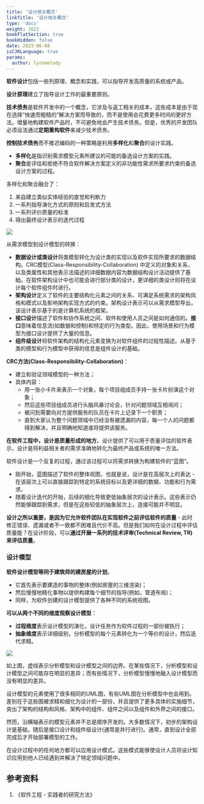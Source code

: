 ```yaml
---
title: '设计相关概念'
linkTitle: '设计相关概念'
type: 'docs'
weight: 1622
bookFlatSection: true
bookHidden: false
date: 2023-06-08
isCJKLanguage: true
params:
  author: lyremelody
---
```


**软件设计**包括一些列原理、概念和实践，可以指导开发高质量的系统或产品。

**设计原理**建立了指导设计工作的最重要原则。

**技术债务**是软件开发中的一个概念，它涉及与返工相关的成本，这些成本是由于现在选择“快速而粗糙的”解决方案而导致的，而不是使用会花费更多时间的更好方法。增量地构建软件产品时，不可避免地会产生技术债务。但是，优秀的开发团队必须设法通过**定期重构软件**来减少技术债务。

**控制技术债务**而不推迟编码的一种策略是利用**多样化**和**聚合**的设计实践。
* **多样化**是指识别需求模型元素所建议的可能的备选设计方案的实践。
* **聚合**是评估和拒绝不符合软件解决方案定义的非功能性需求所要求约束的备选设计方案的过程。

多样化和聚合融合了：
1. 来自建立类似实体经验的直觉和判断力
2. 一系列指导演化方式的原则和启发式方法
3. 一系列评价质量的标准
4. 得出最终设计表示的迭代过程

![](./relation.png)

从需求模型到设计模型的转换：
* **数据设计或类设计**将类模型转化为设计类的实现以及软件实现所要求的数据结构。CRC模型(Class-Responsibility-Collaboration) 中定义的对象和关系，以及类属性和其他表示法描述的详细数据内容为数据结构设计活动提供了基础。在软件架构设计中也可能会进行部分类的设计，更详细的类设计则将在设计每个软件组件时进行。
* **架构设计**定义了软件的主要结构化元素之间的关系、可满足系统需求的架构风格和模式以及影响架构实现方式的约束。架构设计表示可以从需求模型导出，该设计表示基于的是计算机系统的框架。
* **接口设计**描述了软件和协作系统之间、软件和使用人员之间是如何通信的。**接口**意味着信息流(如数据和控制)和特定的行为类型。因此，使用场景和行为模型为接口设计提供了大量的信息。
* **组件级设计**将软件架构的结构化元素变换为对软件组件的过程性描述。从基于类的模型和行为模型中获得的信息是组件设计的基础。

**CRC方法(Class-Responsibility-Collaboration)**： 
* 建立和验证领域模型的一种方法；
* 具体内容：
  * 用一张小卡片来表示一个对象，每个项目组成员手持一张卡片扮演这个对象；
  * 然后这些项目组成员进行头脑风暴讨论会，针对问题领域互相询问；
  * 被问到需要向对方提供服务的队员在卡片上记录下一个职责；
  * 直到大家认为整个问题领域中已经没有被遗漏的内容，每一个人的问题都得到解决，并且明确地知道谁将提供该服务。

**在软件工程中，设计是质量形成的地方**。设计提供了可以用于质量评估的软件表示，设计是将利益相关者的需求准确地转化为最终产品或系统的唯一方法。

软件设计是一个反复的过程，通过该过程可以将需求转换为构建软件的“蓝图”。
* 刚开始，蓝图描述了软件的整体视图，也就是说，设计是在高层次上的表达 - 在该层次上可以直接跟踪到特定的系统目标以及更详细的数据、功能和行为需求。
* 随着设计迭代的开始，后续的细化导致更低抽象层次的设计表示。这些表示仍然能够跟踪到需求，但是在这些较低的抽象层次上，连接可能并不明显。

**设计之所以重要，是因为它允许软件团队在实现软件之前评估软件的质量** - 此时修正错误、遗漏或者不一致都不困难且代价不高。但是我们如何在设计过程中评估质量能？在设计阶段，可以**通过开展一系列的技术评审(Technical Review, TR)来评估质量**。

### 设计模型
**软件设计模型等同于建筑师的建房屋的计划**。
* 它首先表示要建造的事物的整体(例如房屋的三维渲染)；
* 然后慢慢地精化事物以提供构建每个细节的指导(例如，管道布局)；
* 同样，为软件创建的设计模型提供了各种不同的系统视图。

**可以从两个不同的维度观察设计模型**：
* **过程维度**表示设计模型的演化，设计任务作为软件过程的一部份被执行；
* **抽象维度**表示详细级别，分析模型的每个元素转化为一个等价的设计，然后迭代求精。

![](./design-model.png)

如上图，虚线表示分析模型和设计模型之间的边界。在某些情况下，分析模型和设计模型之间可能存在明显的差异；而有些情况下，分析模型慢慢地融入设计模型而没有明显的差异。

设计模型的元素使用了很多相同的UML图，有些UML图在分析模型中也会用到。差别在于这些图被求精和细化为设计的一部份，并且提供了更多具体的实施细节，突出了架构的结构和风格、架构中的组件、组件之间以及组件和外界之间的接口。

然而，沿横轴表示的模型元素并不总是顺序开发的。大多数情况下，初步的架构设计是基础，随后是接口设计和组件级设计(通常是并行进行)。通常，直到设计全部完成后才开始部署模型的工作。

在设计过程中的任何地方都可以应用设计模式。这些模式能够使设计人员将设计知识应用到他人已经遇到并解决了特定领域问题中。

## 参考资料
1. 《软件工程 - 实践者的研究方法》